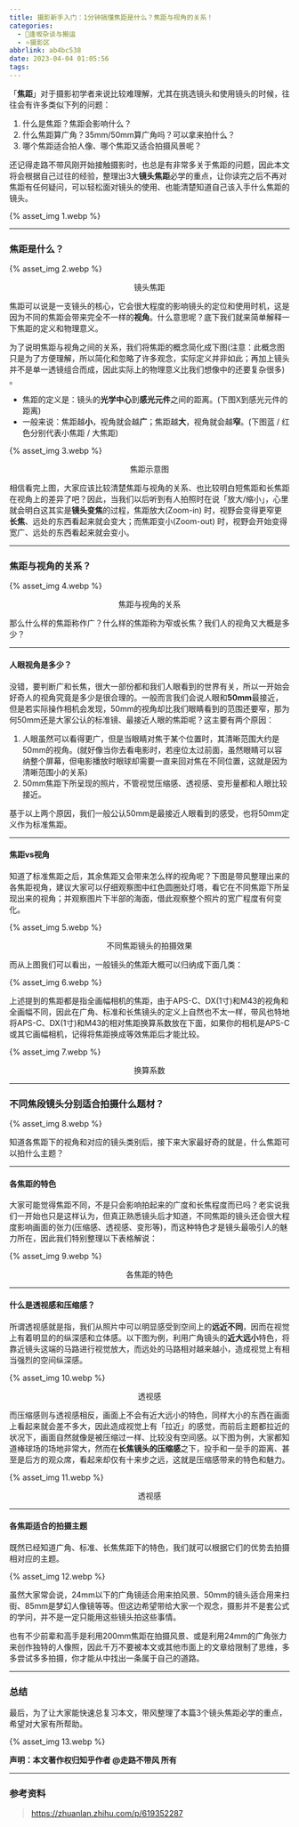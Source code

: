 ```yaml
---
title: 摄影新手入门：1分钟搞懂焦距是什么？焦距与视角的关系！
categories:
  - 🌙逢坂杂谈与搬运
  - ⭐摄影区
abbrlink: ab4bc538
date: 2023-04-04 01:05:56
tags:
---
```


「**焦距**」对于摄影初学者来说比较难理解，尤其在挑选镜头和使用镜头的时候，往往会有许多类似下列的问题：

1. 什么是焦距？焦距会影响什么？
2. 什么焦距算广角？35mm/50mm算广角吗？可以拿来拍什么？
3. 哪个焦距适合拍人像、哪个焦距又适合拍摄风景呢？

还记得走路不带风刚开始接触摄影时，也总是有非常多关于焦距的问题，因此本文将会根据自己过往的经验，整理出3大**镜头焦距**必学的重点，让你读完之后不再对焦距有任何疑问，可以轻松面对镜头的使用、也能清楚知道自己该入手什么焦距的镜头。

{% asset_img 1.webp %}

<!--more-->

***

### 焦距是什么？

{% asset_img 2.webp %}
<div align='center'>镜头焦距</div>

焦距可以说是一支镜头的核心，它会很大程度的影响镜头的定位和使用时机，这是因为不同的焦距会带来完全不一样的**视角**。什么意思呢？底下我们就来简单解释一下焦距的定义和物理意义。

为了说明焦距与视角之间的关系，我们将焦距的概念简化成下图(注意：此概念图只是为了方便理解，所以简化和忽略了许多观念，实际定义并非如此；再加上镜头并不是单一透镜组合而成，因此实际上的物理意义比我们想像中的还要复杂很多) 。

- 焦距的定义是：镜头的**光学中心**到**感光元件**之间的距离。(下图X到感光元件的距离)
- 一般来说：焦距越**小**，视角就会越**广**；焦距越**大**，视角就会越**窄**。(下图蓝 / 红色分别代表小焦距 / 大焦距)

{% asset_img 3.webp %}
<div align='center'>焦距示意图</div>

相信看完上图，大家应该比较清楚焦距与视角的关系、也比较明白短焦距和长焦距在视角上的差异了吧？因此，当我们以后听到有人拍照时在说「放大/缩小」，心里就会明白这其实是**镜头变焦**的过程，焦距放大(Zoom-in) 时，视野会变得更窄更**长焦**、远处的东西看起来就会变大；而焦距变小(Zoom-out) 时，视野会开始变得宽广、远处的东西看起来就会变小。

***

### 焦距与视角的关系？

{% asset_img 4.webp %}
<div align='center'>焦距与视角的关系</div>

那么什么样的焦距称作广？什么样的焦距称为窄或长焦？我们人的视角又大概是多少？

***

#### 人眼视角是多少？

没错，要判断广和长焦，很大一部份都和我们人眼看到的世界有关，所以一开始会好奇人的视角究竟是多少是很合理的。一般而言我们会说人眼和**50mm**最接近，但是若实际操作相机会发现，50mm的视角却比我们眼睛看到的范围还要窄，那为何50mm还是大家公认的标准镜、最接近人眼的焦距呢？这主要有两个原因：
1. 人眼虽然可以看得更广，但是当眼睛对焦于某个位置时，其清晰范围大约是50mm的视角。(就好像当你去看电影时，若座位太过前面，虽然眼睛可以容纳整个屏幕，但电影播放时眼球却需要一直来回对焦在不同位置，这就是因为清晰范围小的关系)
2. 50mm焦距下所呈现的照片，不管视觉压缩感、透视感、变形量都和人眼比较接近。

基于以上两个原因，我们一般公认50mm是最接近人眼看到的感受，也将50mm定义作为标准焦距。

***

#### 焦距vs视角

知道了标准焦距之后，其余焦距又会带来怎么样的视角呢？下图是带风整理出来的各焦距视角，建议大家可以仔细观察图中红色圆圈处灯塔，看它在不同焦距下所呈现出来的视角；并观察图片下半部的海面，借此观察整个照片的宽广程度有何变化。

{% asset_img 5.webp %}
<div align='center'>不同焦距镜头的拍摄效果</div>

而从上图我们可以看出，一般镜头的焦距大概可以归纳成下面几类：

{% asset_img 6.webp %}

上述提到的焦距都是指全画幅相机的焦距，由于APS-C、DX(1寸)和M43的视角和全画幅不同，因此在广角、标准和长焦镜头的定义上自然也不太一样，带风也特地将APS-C、DX(1寸)和M43的相对焦距换算系数放在下面，如果你的相机是APS-C或其它画幅相机，记得将焦距换成等效焦距后才能比较。

{% asset_img 7.webp %}
<div align='center'>换算系数</div>

***

### 不同焦段镜头分别适合拍摄什么题材？

{% asset_img 8.webp %}

知道各焦距下的视角和对应的镜头类别后，接下来大家最好奇的就是，什么焦距可以拍什么主题？

***

#### 各焦距的特色

大家可能觉得焦距不同，不是只会影响拍起来的广度和长焦程度而已吗？老实说我们一开始也只是这样认为，但真正熟悉镜头后才知道，不同焦距的镜头还会很大程度影响画面的张力(压缩感、透视感、变形等)，而这种特色才是镜头最吸引人的魅力所在，因此我们特别整理以下表格解说：

{% asset_img 9.webp %}
<div align='center'>各焦距的特色</div>

***

#### 什么是透视感和压缩感？

所谓透视感就是指，我们从照片中可以明显感受到空间上的**远近不同**，因而在视觉上有着明显的的纵深感和立体感。以下图为例，利用广角镜头的**近大远小**特色，将靠近镜头这端的马路进行视觉放大，而远处的马路相对越来越小，造成视觉上有相当强烈的空间纵深感。

{% asset_img 10.webp %}
<div align='center'>透视感</div>

而压缩感则与透视感相反，画面上不会有近大远小的特色，同样大小的东西在画面上看起来就会差不多大，因此造成视觉上有「拉近」的感觉，而前后主题都拉近的状况下，画面自然就像是被压缩过一样、比较没有空间感。以下图为例，大家都知道棒球场的场地非常大，然而在**长焦镜头的压缩感**之下，投手和一垒手的距离、甚至是后方的观众席，看起来却仅有十来步之远，这就是压缩感带来的特色和魅力。

{% asset_img 11.webp %}
<div align='center'>透视感</div>

***

#### 各焦距适合的拍摄主题

既然已经知道广角、标准、长焦焦距下的特色，我们就可以根据它们的优势去拍摄相对应的主题。

{% asset_img 12.webp %}

虽然大家常会说，24mm以下的广角镜适合用来拍风景、50mm的镜头适合用来扫街、85mm是梦幻人像镜等等。但这边希望带给大家一个观念，摄影并不是套公式的学问，并不是一定只能用这些镜头拍这些事情。

也有不少前辈和高手是利用200mm焦距在拍摄风景、或是利用24mm的广角张力来创作独特的人像照，因此千万不要被本文或其他市面上的文章给限制了思维，多多尝试多多拍摄，你才能从中找出一条属于自己的道路。

***

### 总结

最后，为了让大家能快速总复习本文，带风整理了本篇3个镜头焦距必学的重点，希望对大家有所帮助。

{% asset_img 13.webp %}

**声明：本文著作权归知乎作者 @走路不带风 所有**

***

### 参考资料

> <https://zhuanlan.zhihu.com/p/619352287>
